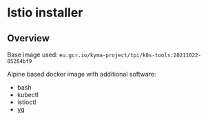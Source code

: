# Istio installer

## Overview
Base image used: `eu.gcr.io/kyma-project/tpi/k8s-tools:20211022-85284bf9`

Alpine based docker image with additional software:
- bash
- kubectl
- istioctl
- [yq](https://github.com/mikefarah/yq)
